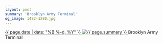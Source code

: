```yaml
---
layout: post
summary: 'Brooklyn Army Terminal'
og_image: 1482-1280.jpg
---
```


<p>
 <time>
  <a href="/1482">
   {{ page.date | date: "%B %-d, %Y" }}
  </a>
 </time>
 <a href="/1482">
  <img alt="{{ page.summary }}" sizes="(min-width: 700px) 50vw, calc(100vw - 2rem)" src="{{ site.assets_url }}/1482-640.jpg" srcset="{{ site.assets_url }}/1482-320.jpg 320w, {{ site.assets_url }}/1482-640.jpg 640w, {{ site.assets_url }}/1482-960.jpg 960w, {{ site.assets_url }}/1482-1280.jpg 1280w"/>
 </a>
 <span>
  Brooklyn Army Terminal
 </span>
</p>
